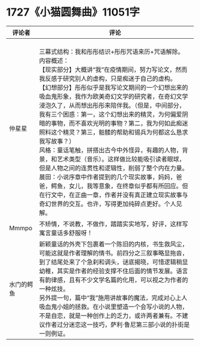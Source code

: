 # 1727《小猫圆舞曲》11051字

评论者 | 评论 |
|---|---|
仲星星|<br/>三幕式结构：我和彤彤结识+彤彤咒语来历+咒语解除。<br/>内容概述：<br/>【现实部分】大概讲“我”在疫情期间，努力写论文，然而我反感于研究别人的虚构，只是痴迷于自己的虚构。<br/>【幻想部分】彤彤似乎是我写论文期间的一个幻想出来的吸血鬼形象，我作为欧美奇幻文学的研究者，在奇幻文学浸泡久了，从而想出彤彤来陪伴我。（但是，中间部分，我有三个困惑：第一，这个幻想出来的精灵，为何偏爱阴暗的事物，而不喜欢光明的事物？第二，我为何如此痴迷照料这个精灵？第三，骷髅的帮助和锡兵为何都这么恳求我写故事？）<br/>风格：童话笔触，拼搭出古今中外怪异，有趣的人物，背景，和艺术类型（音乐）。这样做比较能吸引读者眼球，但是人物之间的连贯性和逻辑性，削弱了整个内在力量。<br/>晨田：小说序章中作者提到的几个现实故事，妈妈，爸爸，鳄鱼，女儿，我等意象，在终章似乎都有所回应。但在行文中，在正曲一章，作者并没有真正建立现实故事与奇幻世界的交互。也许，写得更加纯碎点更好。个人见解。
Mmmpo|不矫情，不说教，不做作，踏踏实实地写，好评，这样写寓言童话多舒服呀！
水门的鳄鱼|新颖童话的外壳下包裹着一个陈旧的内核，书生救风尘，可能这就是作者理解的情书。前四分之三叙事略显拖沓，到了结尾处来了个急刹和调头，谜底揭晓，可惜逻辑稍显幼稚，其实是作者的经验支撑不住后面的情节发展。语言有韵律感，且有不少文学名篇的化用，可以视之为作者的一种炫技。<br/>另外提一句，篇中“我”施用讲故事的魔法，完成对心上人吸血鬼小姐的拯救。在小说里塑造一个会写小说的人物，不是自恋，就是一种创作上的乏力，或许两者兼有。不建议作者过分迷恋这一技巧，萨利·鲁尼第三部小说的扑街是一则例证。